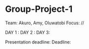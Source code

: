 # Group-Project-1

Team: Akuro, Amy, Oluwatobi
Focus: //

DAY 1 : 
DAY 2 :
DAY 3: 

Presentation deadline: 
Deadline:
